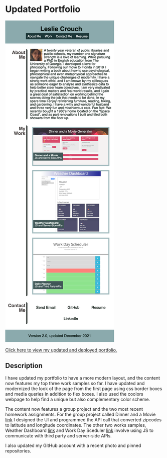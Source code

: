 
# Updated Portfolio

![screenshot](./assets/images/screenshot-updated-portfolio.png)

[Click here to view my updated and deployed portfolio.](https://tripledawg.github.io/updated-portfolio/)

## Description   

I have updated my portfolio to have a more modern layout, and the content now features my top three work samples so far. I have updated and modernized the look of the page from the first page using css border boxes and media queries in addition to flex boxes. I also used the coolors webpage to help find a unique but also complementary color scheme. 

The content now features a group project and the two most recent homework assignments.  For the  group project called Dinner and a Movie [link](https://github.com/tripledawg/dinner-and-a-movie) I designed the UI and programmed the API call that converted zipcodes to latitude and longitude coordinates.  The other two works samples, Weather Dashboard [link](https://github.com/tripledawg/weather-dashboard-using-server-side-APIs) and Work Day Sceduler [link](https://github.com/tripledawg/05-Third-Party-APIs-Work-Day-Scheduler) involve using JS to communicate with third party and server-side
APIs. 
  
I also updated my GitHub account with a recent photo and pinned repositories. 





